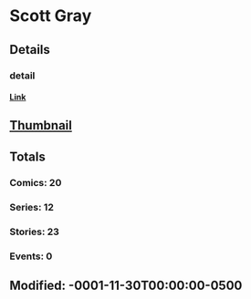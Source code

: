 # Scott  Gray 
## Details
### detail
#### [Link](http://marvel.com/comics/creators/1144/scott_gray?utm_campaign=apiRef&utm_source=225578a89fc76f3d20fbffda5d17a88d)
## [Thumbnail](http://i.annihil.us/u/prod/marvel/i/mg/4/10/4bb3d62459869.jpg)
## Totals
### Comics: 20
### Series: 12
### Stories: 23
### Events: 0
## Modified: -0001-11-30T00:00:00-0500
